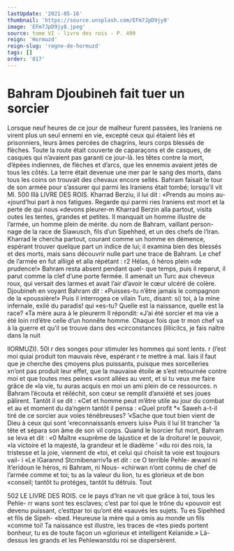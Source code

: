 ```yaml
---
lastUpdate: '2021-05-16'
thumbnail: 'https://source.unsplash.com/EFm7JpD9jy8'
image: 'EFm7JpD9jy8.jpeg'
source: tome VI - livre des rois - P. 499
reign: 'Hormuzd'
reign-slug: 'regne-de-hormuzd'
tags: []
order: '017'
---
```


# Bahram Djoubineh fait tuer un sorcier

Lorsque neuf heures de ce jour de malheur furent passées, les Iraniens ne virent plus un seul ennemi en vie, excepté ceux qui étaient liés et prisonniers,
leurs âmes percées de chagrins, leurs corps blessés
de flèches. Toute la route était couverte de caparaçons
et de casques, de casques qui n’avaient pas garanti
ce jour-là. les têtes contre la mort, d’épées indiennes,
de flèches et d’arcs, que les ennemis avaient jetés de
tous les côtés. La terre était devenue une mer par le
sang des morts, dans tous les coins on trouvait des chevaux encore sellés.
Bahram faisait le tour de son armée pour s’assurer qui parmi les Iraniens était tombé; lorsqu’il vit
Ml.
500 lîlâ LIVRE DES ROIS.
Kharrad Berziu, il lui dit : «Prends au moins au- «jourd’hui part à nos fatigues. Regarde qui parmi
ries Iraniens est mort et la perte de qui nous «devons pleurer-m Kharrad Berzin alla partout, visita
outes les tentes, grandes et petites. Il manquait un homme illustre de l’armée, un homme plein
de mérite. du nom de Bahram, vaillant person- nage de la race de Siawusch, fils d’un Sipehhed, et
un des chefs de l’lran. Kharrad le chercha partout,
courant comme un homme en démence, espérant
trouver quelque part un indice de lui; il examina bien des blessés et des morts, mais sans découvrir nulle part une trace de Bahram. Le chef de l’armée
en fut alliigé et alla répétant : r2 Hélas, ô héros plein
«de prudence!» Bahram resta absent pendant quel- que temps, puis il reparut, il parut comme la clef d’une porte fermée. Il amenait un Turc aux cheveux
roux, qui versait des larmes et avait l’air d’avoir le
cœur ulcéré de colère. Djoubineh en voyant Bahram
dit : «Puisses-tu n’être jamais le compagnon de la «poussière!» Puis il interrogea ce vilain Turc, disant:
si) toi, à la mine infernale, exilé du paradis! qui «es-tu? Quelle est la naissance, quelle est la race? «Ta mère aura à le pleurerm
Il répondit: «J’ai été sorcier et ma vie a été loin
rrd’être celle d’un honnête homme. Chaque fois que
tr mon chef va à la guerre et qu’il se trouve dans des «circonstances (liliicilcs, je fais naître dans la nuit

llORMUZI). 50l r des songes pour stimuler les hommes qui sont lents.
r (l’est moi quiai produit ton mauvais rêve, espérant
r te mettre à mal. liais il faut que je cherche des çmoyens plus puissants, puisque mes sorcelleries xn’ont pas produit leur effet, que la mauvaise étoile
æ s’est retournée contre moi et que toutes mes peines «sont allées au vent, et si tu veux me faire grâce de
«la vie, tu auras acquis en moi un ami plein de ce ressources. n
Bahram l’écouta et réiléchit, son cœur se remplit d’anxiété et ses joues pâlirent. Tantôt il se dit : «Cet
et homme peut m’être utile au jour du combat et au
et moment du da’ngern tantôt il pensa : «Quel profit \*« Saweh a-t-il tiré de ce sorcier aux voies ténébreuses? ’«Sache que tout bien vient de Dieu à ceux qui sont ’«reconnaissanls envers luis» Puis il lui lit trancher ’la tête et sépara son âme de son vil corps. Quand le lsorcier fut mort, Bahram se leva et dit : «0 Maître
«suprême de lajustice et de la droiture! le pouvoir,
«la victoire et la majesté, la grandeur et le diadème ’ «du roi des rois, la tristesse et la joie, viennent de
«toi, et celui qui choisit ta voie est toujours vail-
i «Le lGarannd Stcrnibenarriv1a et dit : ce O terrible Pehle- æwanl ni lt’eridoun le héros, ni Bahram, ni Nous- «chirwan n’ont connu de chef de l’armée comme
et toi; tu as la valeur du lion, tu es glorieux et de bon «conseil; tantôt tu protéges, tantôt tu détruis. Tout

502 LE LIVRE DES ROIS.
ce le pays d’lran ne vit que grâce à toi, tous les Pehle-
rr wans sont tes esclaves; c’est par toi que le trône du «pouvoir est devenu puissant, c’esttpar toi qu’ont été
«sauvés les sujets. Tu es Sipehhed et fils de Sipeh- «bed. Heureuse la mère qui a omis au monde un fils «comme toi! Ta naissance est illustre, les traces de «tes pieds portent bonheur, tu es de toute façon un «glorieux et intelligent Keïanide.» Là-dessus les
grands et les Pehlewanstdu roi se dispersèrent.
